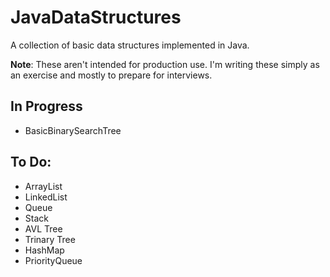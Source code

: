 # JavaDataStructures
A collection of basic data structures implemented in Java.

**Note**: These aren't intended for production use. I'm writing these simply as an exercise and mostly to prepare for interviews.

## In Progress

* BasicBinarySearchTree

## To Do:

* ArrayList
* LinkedList
* Queue
* Stack
* AVL Tree
* Trinary Tree
* HashMap
* PriorityQueue